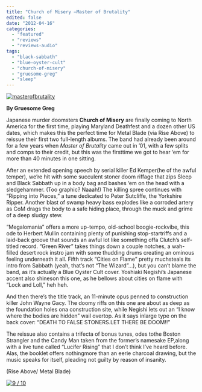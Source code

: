 ```yaml
---
title: "Church of Misery –Master of Brutality"
edited: false
date: "2012-04-16"
categories:
  - "featured"
  - "reviews"
  - "reviews-audio"
tags:
  - "black-sabbath"
  - "blue-oyster-cult"
  - "church-of-misery"
  - "gruesome-greg"
  - "sleep"
---
```


[![](http://www.hellbound.ca/wp-content/uploads/2012/04/masterofbrutality.jpg "masterofbrutality")](http://www.hellbound.ca/wp-content/uploads/2012/04/masterofbrutality.jpg)

**By Gruesome Greg**

Japanese murder doomsters **Church of Misery** are finally coming to North America for the first time, playing Maryland Deathfest and a dozen other US dates, which makes this the perfect time for Metal Blade (via Rise Above) to reissue their first two full-length albums. The band had already been around for a few years when _Master of Brutality_ came out in ’01, with a few splits and comps to their credit, but this was the firsttime we got to hear ‘em for more than 40 minutes in one sitting.

After an extended opening speech by serial killer Ed Kemper(he of the awful temper), we’re hit with some succulent stoner doom riffage that zips Sleep and Black Sabbath up in a body bag and bashes ‘em on the head with a sledgehammer. (Too graphic? Naaah!) The killing spree continues with “Ripping into Pieces,” a tune dedicated to Peter Sutcliffe, the Yorkshire Ripper. Another blast of swamp heavy bass explodes like a corroded artery as CoM drags the body to a safe hiding place, through the muck and grime of a deep sludgy stew.

“Megalomania” offers a more up-tempo, old-school boogie-rockvibe, this ode to Herbert Mullin containing plenty of punishing stop-startriffs and a laid-back groove that sounds an awful lot like something offa Clutch’s self-titled record. “Green River” takes things down a couple notches, a wah-filled desert rock instro jam with some thudding drums creating an ominous feeling underneath it all. Fifth track “Cities on Flame” pretty muchsteals its intro from Sabbath (yeah, that’s not “The Wizard”…), but you can’t blame the band, as it’s actually a Blue Oyster Cult cover. Yoshiaki Negishi’s Japanese accent also shineson this one, as he bellows about cities on flame with “Lock and Loll,” heh heh.

And then there’s the title track, an 11-minute opus penned to construction killer John Wayne Gacy. The doomy riffs on this one are about as deep as the foundation holes ona construction site, while Negishi lets out an “I know where the bodies are hidden” wail overtop. As it says inlarge type on the back cover: “DEATH TO FALSE STONERS.LET THERE BE DOOM!!”

The reissue also contains a trifecta of bonus tunes, odes tothe Boston Strangler and the Candy Man taken from the former’s namesake EP,along with a live tune called “Lucifer Rising” that I don’t think I’ve heard before. Alas, the booklet offers nothingmore than an eerie charcoal drawing, but the music speaks for itself, pleading not guilty by reason of insanity.

(Rise Above/ Metal Blade)

[![](http://www.hellbound.ca/wp-content/uploads/2009/05/review9.png "9 / 10")](http://www.hellbound.ca/wp-content/uploads/2009/05/review9.png)
